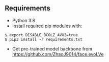 Requirements
------------

- Python 3.8
- Install required pip modules with:

```
$ export DISABLE_BCOLZ_AVX2=true
$ pip3 install -r requirements.txt
```

- Get pre-trained model backbone from https://github.com/ZhaoJ9014/face.evoLVe

